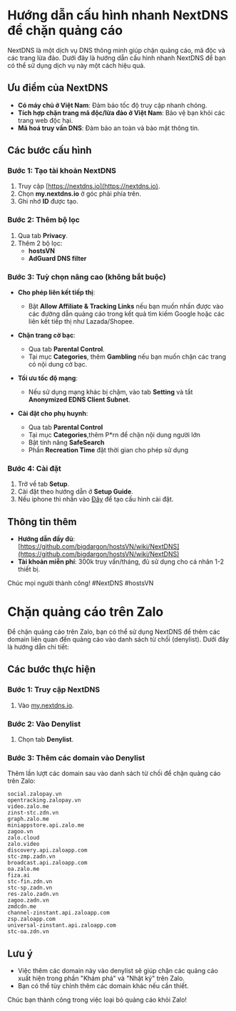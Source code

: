 # Hướng dẫn cấu hình nhanh NextDNS để chặn quảng cáo

NextDNS là một dịch vụ DNS thông minh giúp chặn quảng cáo, mã độc và các trang lừa đảo. Dưới đây là hướng dẫn cấu hình nhanh NextDNS để bạn có thể sử dụng dịch vụ này một cách hiệu quả.

## Ưu điểm của NextDNS
- **Có máy chủ ở Việt Nam**: Đảm bảo tốc độ truy cập nhanh chóng.
- **Tích hợp chặn trang mã độc/lừa đảo ở Việt Nam**: Bảo vệ bạn khỏi các trang web độc hại.
- **Mã hoá truy vấn DNS**: Đảm bảo an toàn và bảo mật thông tin.

## Các bước cấu hình

### Bước 1: Tạo tài khoản NextDNS
1. Truy cập [https://nextdns.io](https://nextdns.io).
2. Chọn **my.nextdns.io** ở góc phải phía trên.
3. Ghi nhớ **ID** được tạo.

### Bước 2: Thêm bộ lọc
1. Qua tab **Privacy**.
2. Thêm 2 bộ lọc:
   - **hostsVN**
   - **AdGuard DNS filter**

### Bước 3: Tuỳ chọn nâng cao (không bắt buộc)
- **Cho phép liên kết tiếp thị**: 
  - Bật **Allow Affiliate & Tracking Links** nếu bạn muốn nhấn được vào các đường dẫn quảng cáo trong kết quả tìm kiếm Google hoặc các liên kết tiếp thị như Lazada/Shopee.
  
- **Chặn trang cờ bạc**:
  - Qua tab **Parental Control**.
  - Tại mục **Categories**, thêm **Gambling** nếu bạn muốn chặn các trang có nội dung cờ bạc.

- **Tối ưu tốc độ mạng**:
  - Nếu sử dụng mạng khác bị chậm, vào tab **Setting** và tắt **Anonymized EDNS Client Subnet**.

- **Cài đặt cho phụ huynh**:
  - Qua tab **Parental Control**
  - Tại mục **Categories**,thêm P*rn để chặn nội dung người lớn
  - Bật tính năng **SafeSearch**
  - Phần **Recreation Time** đặt thời gian cho phép sử dụng
### Bước 4: Cài đặt
1. Trở về tab **Setup**.
2. Cài đặt theo hướng dẫn ở **Setup Guide**.
3. Nếu iphone thì nhấn vào [Đây](https://apple.nextdns.io/) để tạo cấu hình cài đặt.
## Thông tin thêm
- **Hướng dẫn đầy đủ**: [https://github.com/bigdargon/hostsVN/wiki/NextDNS](https://github.com/bigdargon/hostsVN/wiki/NextDNS)
- **Tài khoản miễn phí**: 300k truy vấn/tháng, đủ sử dụng cho cá nhân 1-2 thiết bị.

Chúc mọi người thành công! #NextDNS #hostsVN

# Chặn quảng cáo trên Zalo

Để chặn quảng cáo trên Zalo, bạn có thể sử dụng NextDNS để thêm các domain liên quan đến quảng cáo vào danh sách từ chối (denylist). Dưới đây là hướng dẫn chi tiết:

## Các bước thực hiện

### Bước 1: Truy cập NextDNS
1. Vào [my.nextdns.io](https://my.nextdns.io).

### Bước 2: Vào Denylist
1. Chọn tab **Denylist**.

### Bước 3: Thêm các domain vào Denylist
Thêm lần lượt các domain sau vào danh sách từ chối để chặn quảng cáo trên Zalo:

```
social.zalopay.vn
opentracking.zalopay.vn
video.zalo.me
zinst-stc.zdn.vn
graph.zalo.me
miniappstore.api.zalo.me
zagoo.vn
zalo.cloud
zalo.video
discovery.api.zaloapp.com
stc-zmp.zadn.vn
broadcast.api.zaloapp.com
oa.zalo.me
fiza.ai
stc-fin.zdn.vn
stc-sp.zadn.vn
res-zalo.zadn.vn
zagoo.zadn.vn
zmdcdn.me
channel-zinstant.api.zaloapp.com
zsp.zaloapp.com
universal-zinstant.api.zaloapp.com
stc-oa.zdn.vn

```

## Lưu ý
- Việc thêm các domain này vào denylist sẽ giúp chặn các quảng cáo xuất hiện trong phần "Khám phá" và "Nhật ký" trên Zalo.
- Bạn có thể tùy chỉnh thêm các domain khác nếu cần thiết.

Chúc bạn thành công trong việc loại bỏ quảng cáo khỏi Zalo!
